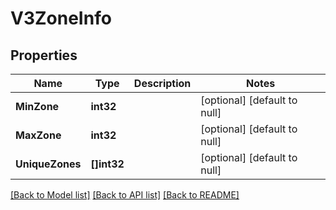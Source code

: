 # V3ZoneInfo

## Properties
Name | Type | Description | Notes
------------ | ------------- | ------------- | -------------
**MinZone** | **int32** |  | [optional] [default to null]
**MaxZone** | **int32** |  | [optional] [default to null]
**UniqueZones** | **[]int32** |  | [optional] [default to null]

[[Back to Model list]](../README.md#documentation-for-models) [[Back to API list]](../README.md#documentation-for-api-endpoints) [[Back to README]](../README.md)

